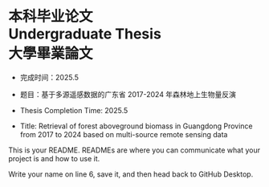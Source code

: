 # 本科毕业论文 <br> Undergraduate Thesis <br> 大學畢業論文

- 完成时间：2025.5 <br>

- 题目：基于多源遥感数据的广东省 2017-2024 年森林地上生物量反演 

- Thesis Completion Time: 2025.5

- Title: Retrieval of forest aboveground biomass in Guangdong Province from 2017 to 2024 based on multi-source remote sensing data



This is your README. READMEs are where you can communicate what your project is and how to use it.

Write your name on line 6, save it, and then head back to GitHub Desktop.
